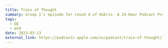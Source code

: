 ```yaml
---
title: Train of Thought
summary: Group 1’s episode for round 4 of Hubris- A 24-Hour Podcast Project. I was the dialogue editor. I hope I never forget my bag on a train.
tags:
  - DE
  - pod
date: 2023-03-13
external_link: https://podcasts.apple.com/us/podcast/train-of-thought/id1545216685?i=1000553837595
---
```

